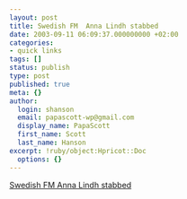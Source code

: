 ```yaml
---
layout: post
title: Swedish FM  Anna Lindh stabbed
date: 2003-09-11 06:09:37.000000000 +02:00
categories:
- quick links
tags: []
status: publish
type: post
published: true
meta: {}
author:
  login: shanson
  email: papascott-wp@gmail.com
  display_name: PapaScott
  first_name: Scott
  last_name: Hanson
excerpt: !ruby/object:Hpricot::Doc
  options: {}
---
```

<p><a title="'Palme all over again. God.....'" href="http://fistfulofeuros.net/archives/000023.php">Swedish FM  Anna Lindh stabbed</a></p>
